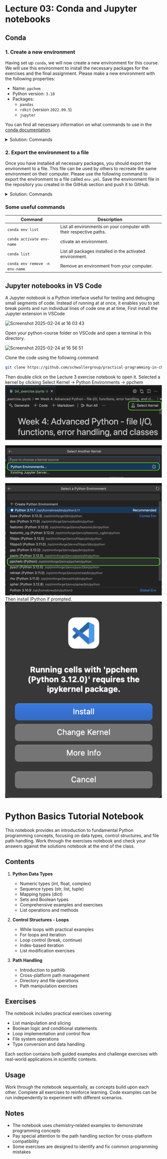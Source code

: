 
# Lecture 03: Conda and Jupyter notebooks

## Conda

### 1. Create a new environment

Having set up `conda`, we will now create a new environment for this course. We will use this environment to install the necessary packages for the exercises and the final assignment. Please make a new environment with the following properties:

- Name: `ppchem`
- Python version: `3.10`
- Packages:
    - `pandas`
    - `rdkit` (version `2022.09.5`)
    - `jupyter`

You can find all necessary information on what commands to use in the [conda documentation](https://docs.conda.io/projects/conda/en/latest/user-guide/tasks/manage-environments.html).

<details>
<summary>Solution: Commands</summary>
In a terminal, type the following commands:

```bash
conda create -n ppchem python=3.10
conda activate ppchem
pip install pandas  # installs numpy as dependency
pip install rdkit==2022.09.5
pip install jupyter
```

</details>

### 2. Export the environment to a file

Once you have installed all necessary packages, you should export the environment to a file. This file can be used by others to recreate the same environment on their computer. Please use the following command to export the environment to a file called `env.yml`. Save the environment file in the repository you created in the GitHub section and push it to GitHub.

<details>
<summary>Solution: Commands</summary>

Don't forget to repalce `path/to/ppchem` with your path!

```bash
cd <path/to/ppchem>
git checkout main # Make sure to be on the main branch
conda activate ppchem
conda env export > env.yml
git add env.yml
git commit -m "Add environment file"
git push origin main
```

</details>

### Some useful commands

| Command | Description |
|---------|-------------|
| `conda env list` | List all environments on your computer with their respective paths.|
| `conda activate env-name` | ctivate an environment. |
| `conda list` | List all packages installed in the activated environment. |
| `conda env remove -n env-name` | Remove an environment from your computer. |

## Jupyter notebooks in VS Code

A Jupyter notebook is a Python interface useful for testing and debuging small segments of code. Instead of running at at once, it enables you to set break points and run individual lines of code one at at time,
First install the Jupyter extension in VSCode

<img width="764" alt="Screenshot 2025-02-24 at 16 03 43" src="https://github.com/user-attachments/assets/2b111201-8a3a-4ec5-956d-a6a2cd4bd948" />

Open your python-course folder on VSCode and open a terminal in this directory.

<img width="570" alt="Screenshot 2025-02-24 at 16 56 51" src="https://github.com/user-attachments/assets/f8e33518-a9b2-4f55-ae07-ee135b16c41f" />

Clone the code using the following command:
```bash
git clone https://github.com/schwallergroup/practical-programming-in-chemistry-exercises.git
```

Then double click on the Lecture 3 exercise notebook to open it. Selected a kernel by clicking
Select Kernel -> Python Environments -> ppchem
![Git Workflow](../assets/kernel_select.png)

![Git Workflow](../assets/kernel_env.png)

![Git Workflow](../assets/python_env.png)
Then install IPython if prompted. 
![Git Workflow](../assets/ipython.png)
# Python Basics Tutorial Notebook

This notebook provides an introduction to fundamental Python programming concepts, focusing on data types, control structures, and file path handling.
Work through the exercises notebook and check your answers against the solutions notebook at the end of the class.

## Contents

1. **Python Data Types**
   - Numeric types (int, float, complex)
   - Sequence types (str, list, tuple)
   - Mapping types (dict)
   - Sets and Boolean types
   - Comprehensive examples and exercises
   - List operations and methods

2. **Control Structures - Loops**
   - While loops with practical examples
   - For loops and iteration
   - Loop control (break, continue)
   - Index-based iteration
   - List modification exercises

3. **Path Handling**
   - Introduction to pathlib
   - Cross-platform path management
   - Directory and file operations
   - Path manipulation exercises

## Exercises

The notebook includes practical exercises covering:
- List manipulation and slicing
- Boolean logic and conditional statements
- Loop implementation and control flow
- File system operations
- Type conversion and data handling

Each section contains both guided examples and challenge exercises with real-world applications in scientific contexts.

## Usage

Work through the notebook sequentially, as concepts build upon each other. Complete all exercises to reinforce learning. Code examples can be run independently to experiment with different scenarios.

## Notes

- The notebook uses chemistry-related examples to demonstrate programming concepts
- Pay special attention to the path handling section for cross-platform compatibility
- Some exercises are designed to identify and fix common programming mistakes
